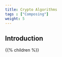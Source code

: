 ```yaml
---
title: Crypto Algorithms
tags : ["Composing"]
weight: 5
---
```


## Introduction

{{% children  %}}
